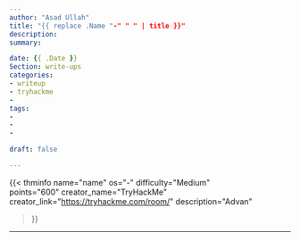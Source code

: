 ```yaml
---
author: "Asad Ullah"
title: "{{ replace .Name "-" " " | title }}"
description: 
summary: 

date: {{ .Date }}
Section: write-ups
categories:
- writeup
- tryhackme
- 
tags:
- 
- 
- 

draft: false

---
```


{{< 
thminfo 
name="name" 
os="-" 
difficulty="Medium"  
points="600" 
creator_name="TryHackMe" creator_link="https://tryhackme.com/room/" 
description="Advan"
>}}

---

&nbsp;

